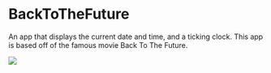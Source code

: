 # BackToTheFuture
An app that displays the current date and time, and a ticking clock. This app is based off of the famous movie Back To The Future.

<a href="http://www.dazzlejunction.com/generators/image-generator.php" title="html image code" target="_blank"><img src="https://media.giphy.com/media/IKJtjPRubnbR6/giphy.gif" border="0"></a>
